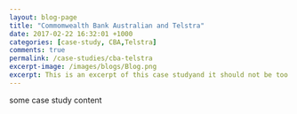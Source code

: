 ```yaml
---
layout: blog-page
title: "Commomwealth Bank Australian and Telstra"
date: 2017-02-22 16:32:01 +1000
categories: [case-study, CBA,Telstra]
comments: true
permalink: /case-studies/cba-telstra
excerpt-image: /images/blogs/Blog.png
excerpt: This is an excerpt of this case studyand it should not be too long otherwise it will look poor on the website.
---
```


some case study content
